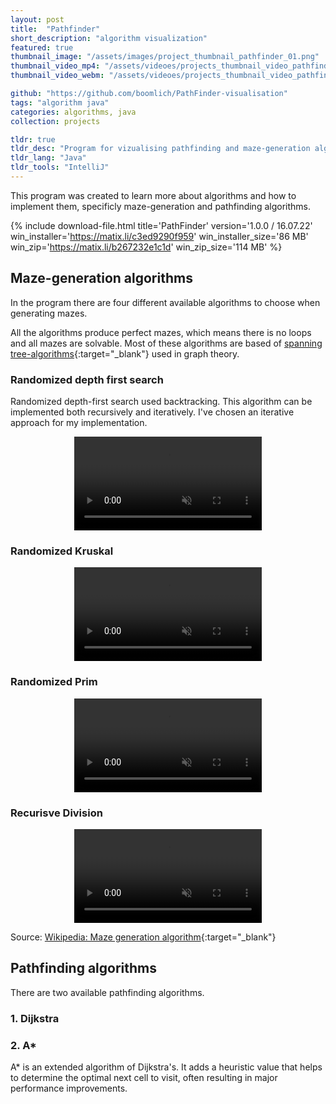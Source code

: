 ```yaml
---
layout: post
title:  "Pathfinder"
short_description: "algorithm visualization"
featured: true
thumbnail_image: "/assets/images/project_thumbnail_pathfinder_01.png"
thumbnail_video_mp4: "/assets/videoes/projects_thumbnail_video_pathfinder_01.mp4"
thumbnail_video_webm: "/assets/videoes/projects_thumbnail_video_pathfinder_01.webm"

github: "https://github.com/boomlich/PathFinder-visualisation"
tags: "algorithm java"
categories: algorithms, java
collection: projects

tldr: true
tldr_desc: "Program for vizualising pathfinding and maze-generation algorithms"
tldr_lang: "Java"
tldr_tools: "IntelliJ"
---
```


This program was created to learn more about algorithms and how to implement them, specificly maze-generation and pathfinding algorithms.

{% include download-file.html 
    title='PathFinder' version='1.0.0 / 16.07.22'
    win_installer='https://matix.li/c3ed9290f959' win_installer_size='86 MB'
    win_zip='https://matix.li/b267232e1c1d' win_zip_size='114 MB'
%}


## Maze-generation algorithms
In the program there are four different available algorithms to choose when generating mazes.

All the algorithms produce perfect mazes, which means there is no loops and all mazes are solvable. Most of these algorithms are based of [spanning tree-algorithms](https://en.wikipedia.org/wiki/Minimum_spanning_tree){:target="_blank"} used in graph theory.

### Randomized depth first search

Randomized depth-first search used backtracking. This algorithm can be implemented both recursively and iteratively. I've chosen an iterative approach for my implementation.

<center>
    <video class="in-article-video" autoplay muted playsinline loop>
        <source src="/assets/videoes/articles/project_article_pathfinder_DFS_01.mp4" type="video/mp4">
        <source src="/assets/videoes/articles/project_article_pathfinder_DFS_01.webm" type="video/webm">
    </video>
</center>

### Randomized Kruskal

<center>
    <video class="in-article-video" autoplay muted playsinline loop>
        <source src="/assets/videoes/articles/project_article_pathfinder_kruskals_01.mp4" type="video/mp4">
        <source src="/assets/videoes/articles/project_article_pathfinder_kruskals_01.webm" type="video/webm">
    </video>
</center>

### Randomized Prim

<center>
    <video class="in-article-video" autoplay muted playsinline loop>
        <source src="/assets/videoes/articles/project_article_pathfinder_prim_01.mp4" type="video/mp4">
        <source src="/assets/videoes/articles/project_article_pathfinder_prim_01.webm" type="video/webm">
    </video>
</center>

### Recurisve Division

<center>
    <video class="in-article-video" autoplay muted playsinline loop>
        <source src="/assets/videoes/articles/project_article_pathfinder_division_01.mp4" type="video/mp4">
        <source src="/assets/videoes/articles/project_article_pathfinder_division_01.webm" type="video/webm">
    </video>
</center>

Source: [Wikipedia: Maze generation algorithm](https://en.wikipedia.org/wiki/Maze_generation_algorithm){:target="_blank"}


## Pathfinding algorithms

There are two available pathfinding algorithms.

### 1. Dijkstra



### 2. A*
A* is an extended algorithm of Dijkstra's. It adds a heuristic value that helps to determine
the optimal next cell to visit, often resulting in major performance improvements.